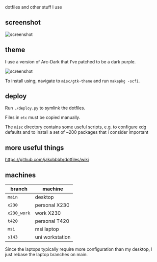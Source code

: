 dotfiles and other stuff I use

## screenshot
![screenshot](https://gist.githubusercontent.com/jakobbbb/59c7330f0bc29ebef697bb40e421349f/raw/neofetch.png)

## theme
I use a version of Arc-Dark that I've patched to be a dark purple.

![screenshot](https://gist.githubusercontent.com/jakobbbb/59c7330f0bc29ebef697bb40e421349f/raw/theme.png)

To install using, navigate to `misc/gtk-theme` and run `makepkg -scfi`.

## deploy
Run `./deploy.py` to symlink the dotfiles.

Files in `etc` must be copied manually.

The `misc` directory contains some useful scripts, e.g. to configure
xdg defaults and to install a set of ~200 packages that i consider
important

## more useful things
https://github.com/jakobbbb/dotfiles/wiki

## machines
| branch | machine |
|-|-|
| `main`| desktop |
| `x230` | personal X230 |
| `x230_work` | work X230 |
| `t420` | personal T420 |
| `msi` | msi laptop |
| `s143` | uni workstation |

Since the laptops typically require more configuration than my desktop,
I just rebase the laptop branches on main.

